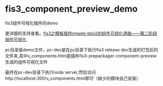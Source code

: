 # fis3_component_preview_demo
fis3组件可视化插件的demo

更详细的支持查看。[fis3之模板插件imweb-tplv2的组件可视化道路——第二阶段组件可视化](http://www.cnblogs.com/chuaWeb/p/5881920.html).

pc目录是demo文件，pc-dev是在pc目录下执行fis3 release dev生成的打包后的文件夹,其中v_components.html是插件fis3-prepackager-component-preview生成的组件可视化文件

最终在pc-dev目录下执行node server,然后访问http://localhost:300/v_components.html即可（缺少的模块自己安装）
